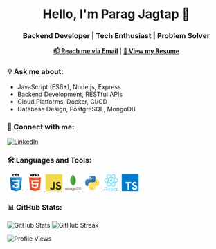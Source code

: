 <h1 align="center">Hello, I'm Parag Jagtap 👋</h1>
<h3 align="center">Backend Developer | Tech Enthusiast | Problem Solver</h3>

<p align="center">
  <a href="mailto:paragjagtap08@gmail.com"><strong>📫 Reach me via Email</strong></a> |
  <a href="https://drive.google.com/file/d/1GSlcBck2G8w6T-1iCeAi7VXIZ4uaVonI/view?usp=drive_link"><strong>📄 View my Resume</strong></a>
</p>

<h3 align="left">💡 Ask me about:</h3>
<ul>
  <li>JavaScript (ES6+), Node.js, Express</li>
  <li>Backend Development, RESTful APIs</li>
  <li>Cloud Platforms, Docker, CI/CD</li>
  <li>Database Design, PostgreSQL, MongoDB</li>
</ul>

<h3 align="left">🔗 Connect with me:</h3>
<p align="left">
  <a href="https://www.linkedin.com/in/parag-jagtap-142bab175/" target="_blank">
    <img src="https://img.shields.io/badge/LinkedIn-0077b5?style=flat&logo=linkedin&logoColor=white" alt="LinkedIn" height="30" />
  </a>
</p>

<h3 align="left">🛠 Languages and Tools:</h3>
<p align="left"> 
  <a href="https://www.w3schools.com/css/" target="_blank" rel="noreferrer"> 
    <img src="https://raw.githubusercontent.com/devicons/devicon/master/icons/css3/css3-original-wordmark.svg" alt="css3" width="40" height="40"/> 
  </a> 
  <a href="https://www.w3.org/html/" target="_blank" rel="noreferrer"> 
    <img src="https://raw.githubusercontent.com/devicons/devicon/master/icons/html5/html5-original-wordmark.svg" alt="html5" width="40" height="40"/> 
  </a> 
  <a href="https://developer.mozilla.org/en-US/docs/Web/JavaScript" target="_blank" rel="noreferrer"> 
    <img src="https://raw.githubusercontent.com/devicons/devicon/master/icons/javascript/javascript-original.svg" alt="javascript" width="40" height="40"/> 
  </a> 
  <a href="https://www.mongodb.com/" target="_blank" rel="noreferrer"> 
    <img src="https://raw.githubusercontent.com/devicons/devicon/master/icons/mongodb/mongodb-original-wordmark.svg" alt="mongodb" width="40" height="40"/> 
  </a> 
  <a href="https://www.python.org" target="_blank" rel="noreferrer"> 
    <img src="https://raw.githubusercontent.com/devicons/devicon/master/icons/python/python-original.svg" alt="python" width="40" height="40"/> 
  </a> 
  <a href="https://reactjs.org/" target="_blank" rel="noreferrer"> 
    <img src="https://raw.githubusercontent.com/devicons/devicon/master/icons/react/react-original-wordmark.svg" alt="react" width="40" height="40"/> 
  </a> 
  <a href="https://www.typescriptlang.org/" target="_blank" rel="noreferrer"> 
    <img src="https://raw.githubusercontent.com/devicons/devicon/master/icons/typescript/typescript-original.svg" alt="typescript" width="40" height="40"/> 
  </a> 
</p>

<h3 align="left">📊 GitHub Stats:</h3>
<p align="left">
  <img src="https://github-readme-stats.vercel.app/api?username=itsparagjagtap&show_icons=true&locale=en" alt="GitHub Stats" />
  <img src="https://github-readme-streak-stats.herokuapp.com/?user=itsparagjagtap" alt="GitHub Streak" />
</p>

<p align="left">
  <img src="https://komarev.com/ghpvc/?username=itsparagjagtap&label=Profile%20views&color=0e75b6&style=flat" alt="Profile Views" />
</p>

